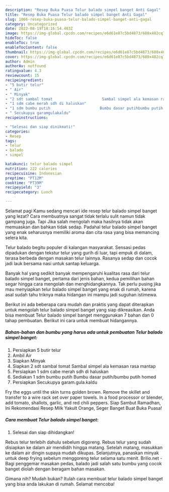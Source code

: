 ```yaml
---
description: "Resep Buka Puasa Telur balado simpel banget Anti Gagal"
title: "Resep Buka Puasa Telur balado simpel banget Anti Gagal"
slug: 1066-resep-buka-puasa-telur-balado-simpel-banget-anti-gagal
category: Uncategorized
date: 2022-08-19T18:16:54.403Z
image: https://img-global.cpcdn.com/recipes/e6d61e87c5bd4873/680x482cq70/telur-balado-simpel-banget-foto-resep-utama.jpg
hideToc: false
enableToc: true
enableTocContent: false
thumbnail: https://img-global.cpcdn.com/recipes/e6d61e87c5bd4873/680x482cq70/telur-balado-simpel-banget-foto-resep-utama.jpg
cover: https://img-global.cpcdn.com/recipes/e6d61e87c5bd4873/680x482cq70/telur-balado-simpel-banget-foto-resep-utama.jpg
author: Admin
authorAv: notfound
ratingvalue: 4.3
reviewcount: 15
recipeingredient:
- "5 butir telur"
- " Air"
- " Minyak"
- "2 sdt sambal tomat                      Sambal simpel ala kemasan rasa mantap"
- "1 sdm cabe merah sdh di haluskan"
- "1 sdm bumbu putih                      Bumbu dasar putihbumbu putih homed"
- " Secukupya garamgulakaldu"
recipeinstructions:

- "Selesai dan siap dinikmati!"
categories:
- Resep
tags:
- telur
- balado
- simpel

katakunci: telur balado simpel 
nutrition: 222 calories
recipecuisine: Indonesian
preptime: "PT12M"
cooktime: "PT39M"
recipeyield: "3"
recipecategory: Lunch

---
```



Selamat pagi Kamu sedang mencari ide resep telur balado simpel banget yang lezat? Cara membuatnya sangat tidak terlalu sulit namun tidak gampang juga. Tapi Jika salah mengolah maka hasilnya tidak akan memuaskan dan bahkan tidak sedap. Padahal telur balado simpel banget yang enak seharusnya memiliki aroma dan cita rasa yang bisa memancing selera kita.


Telur balado begitu populer di kalangan masyarakat. Sensasi pedas dipadukan dengan tekstur telur yang gurih di luar, tapi empuk di dalam, terasa berbeda dengan masakan telur lainnya. Rasanya sedap dan cocok jadi lauk bersama nasi untuk santap keluarga.

Banyak hal yang sedikit banyak mempengaruhi kualitas rasa dari telur balado simpel banget, pertama dari jenis bahan, kedua pemilihan bahan segar hingga cara mengolah dan menghidangkannya. Tak perlu pusing jika mau menyiapkan telur balado simpel banget yang enak di rumah, karena asal sudah tahu triknya maka hidangan ini mampu jadi suguhan istimewa.


Berikut ini ada beberapa cara mudah dan praktis yang dapat diterapkan untuk mengolah telur balado simpel banget yang siap dikreasikan. Anda bisa membuat Telur balado simpel banget menggunakan 7 bahan dan 0 tahap pembuatan. Berikut ini cara untuk membuat hidangannya.

<!--inarticleads1-->

##### Bahan-bahan dan bumbu yang harus ada untuk pembuatan Telur balado simpel banget:

1. Persiapkan 5 butir telur
1. Ambil  Air
1. Siapkan  Minyak
1. Siapkan 2 sdt sambal tomat                      Sambal simpel ala kemasan rasa mantap
1. Persiapkan 1 sdm cabe merah sdh di haluskan
1. Sediakan 1 sdm bumbu putih                      Bumbu dasar putih/bumbu putih homed
1. Persiapkan  Secukupya garam.gula.kaldu


Fry the eggs until the skin turns golden brown. Remove the skillet and transfer to a wire rack set over paper towels. In a food processor or blender, add tomato, shallots, garlic, and red chili peppers. Siap Sambut Ramadhan, Ini Rekomendasi Resep Milk Yakult Orange, Seger Banget Buat Buka Puasa! 

<!--inarticleads2-->

##### Cara membuat Telur balado simpel banget:


1. Selesai dan siap dihidangkan!

Rebus telur terlebih dahulu sebelum digoreng. Rebus telur yang sudah disiapkan ke dalam air mendidih hingga matang. Setelah matang, masukkan ke dalam air dingin supaya mudah dikupas. Selanjutnya, panaskan minyak untuk deep frying sebelum menggoreng telur selama satu menit. Brilio.net - Bagi penggemar masakan pedas, balado jadi salah satu bumbu yang cocok banget diolah dengan beragam bahan masakan. 

Gimana nih? Mudah bukan? Itulah cara membuat telur balado simpel banget yang bisa anda lakukan di rumah. Selamat mencoba!
